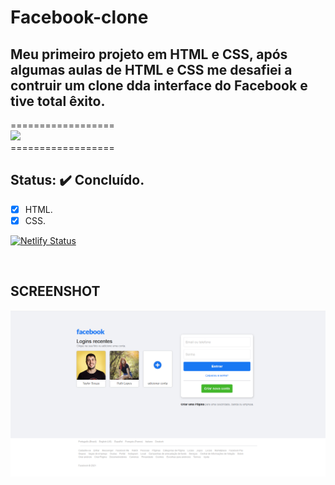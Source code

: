 # Facebook-clone

## Meu primeiro projeto em HTML e CSS, após algumas aulas de HTML e CSS me desafiei a contruir um clone dda interface do Facebook e tive total êxito.

================== <br>
<img src="https://img.shields.io/static/v1?label=Clone&message=Facebook&color=4867aa&style=for-the-badge&logo=ghost"/>
<br>================== 

## Status: ✔️ Concluído.


- [x] HTML.
- [x] CSS.

[![Netlify Status](https://api.netlify.com/api/v1/badges/b527f283-f0fd-4ad7-a3fb-2b56a659e77f/deploy-status)](https://facebook-clone-tayouza.netlify.app)

<br>

## SCREENSHOT

<img src="imagens/page.png" title="screenshot-facebook-clone" alt="screenshot-facebook-clone">